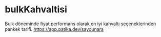 # bulkKahvaltisi
Bulk döneminde fiyat performans olarak en iyi kahvaltı seçeneklerinden pankek tarifi.
https://app.patika.dev/sayounara
